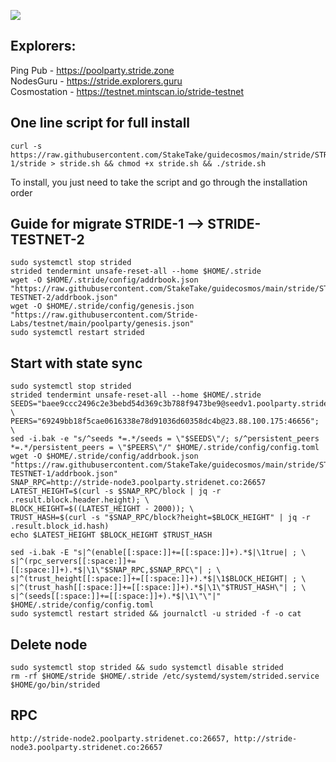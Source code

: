 ![](https://i.yapx.ru/RTuEU.jpg)

## Explorers:
Ping Pub - https://poolparty.stride.zone  
NodesGuru - https://stride.explorers.guru   
Cosmostation - https://testnet.mintscan.io/stride-testnet
## One line script for full install
```
curl -s https://raw.githubusercontent.com/StakeTake/guidecosmos/main/stride/STRIDE-1/stride > stride.sh && chmod +x stride.sh && ./stride.sh
```
To install, you just need to take the script and go through the installation order
## Guide for migrate STRIDE-1 --> STRIDE-TESTNET-2
```
sudo systemctl stop strided
strided tendermint unsafe-reset-all --home $HOME/.stride
wget -O $HOME/.stride/config/addrbook.json "https://raw.githubusercontent.com/StakeTake/guidecosmos/main/stride/STRIDE-TESTNET-2/addrbook.json"
wget -O $HOME/.stride/config/genesis.json "https://raw.githubusercontent.com/Stride-Labs/testnet/main/poolparty/genesis.json"
sudo systemctl restart strided
```
## Start with state sync
```
sudo systemctl stop strided
strided tendermint unsafe-reset-all --home $HOME/.stride
SEEDS="baee9ccc2496c2e3bebd54d369c3b788f9473be9@seedv1.poolparty.stridenet.co:26656"; \
PEERS="69249bb18f5cae0616338e78d91036d60358dc4b@23.88.100.175:46656"; \
sed -i.bak -e "s/^seeds *=.*/seeds = \"$SEEDS\"/; s/^persistent_peers *=.*/persistent_peers = \"$PEERS\"/" $HOME/.stride/config/config.toml
wget -O $HOME/.stride/config/addrbook.json "https://raw.githubusercontent.com/StakeTake/guidecosmos/main/stride/STRIDE-TESTNET-1/addrbook.json"
SNAP_RPC=http://stride-node3.poolparty.stridenet.co:26657
LATEST_HEIGHT=$(curl -s $SNAP_RPC/block | jq -r .result.block.header.height); \
BLOCK_HEIGHT=$((LATEST_HEIGHT - 2000)); \
TRUST_HASH=$(curl -s "$SNAP_RPC/block?height=$BLOCK_HEIGHT" | jq -r .result.block_id.hash)
echo $LATEST_HEIGHT $BLOCK_HEIGHT $TRUST_HASH

sed -i.bak -E "s|^(enable[[:space:]]+=[[:space:]]+).*$|\1true| ; \
s|^(rpc_servers[[:space:]]+=[[:space:]]+).*$|\1\"$SNAP_RPC,$SNAP_RPC\"| ; \
s|^(trust_height[[:space:]]+=[[:space:]]+).*$|\1$BLOCK_HEIGHT| ; \
s|^(trust_hash[[:space:]]+=[[:space:]]+).*$|\1\"$TRUST_HASH\"| ; \
s|^(seeds[[:space:]]+=[[:space:]]+).*$|\1\"\"|" $HOME/.stride/config/config.toml
sudo systemctl restart strided && journalctl -u strided -f -o cat
```
## Delete node
```
sudo systemctl stop strided && sudo systemctl disable strided
rm -rf $HOME/stride $HOME/.stride /etc/systemd/system/strided.service $HOME/go/bin/strided
```
## RPC
```
http://stride-node2.poolparty.stridenet.co:26657, http://stride-node3.poolparty.stridenet.co:26657
```
